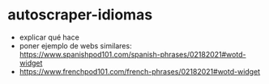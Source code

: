 # autoscraper-idiomas

- explicar qué hace
- poner ejemplo de webs similares: https://www.spanishpod101.com/spanish-phrases/02182021#wotd-widget
- https://www.frenchpod101.com/french-phrases/02182021#wotd-widget
